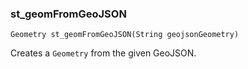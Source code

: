 ### st_geomFromGeoJSON
`Geometry st_geomFromGeoJSON(String geojsonGeometry)`

Creates a `Geometry` from the given GeoJSON.